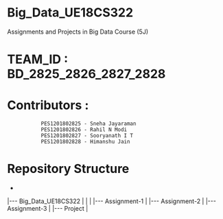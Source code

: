 # Big_Data_UE18CS322

Assignments and Projects in Big Data Course (5J)

# TEAM_ID : BD_2825_2826_2827_2828

# Contributors : 
               PES1201802825 - Sneha Jayaraman 
               PES1201802826 - Rahil N Modi
               PES1201802827 - Sooryanath I T
               PES1201802828 - Himanshu Jain
  
# Repository Structure
+
|--- Big_Data_UE18CS322
|     |
|     |--- Assignment-1
|     |--- Assignment-2
|     |--- Assignment-3
|     |--- Project
|     
    
